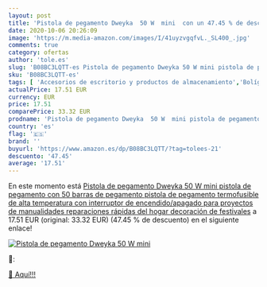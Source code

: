 ```yaml
---
layout: post
title: 'Pistola de pegamento Dweyka  50 W  mini  con un 47.45 % de descuento'
date: 2020-10-06 20:26:09
image: 'https://m.media-amazon.com/images/I/41uyzvgqfvL._SL400_.jpg'
comments: true
category: ofertas
author: 'tole.es'
slug: 'B08BC3LQTT-es Pistola de pegamento Dweyka 50 W mini pistola de pegamento...'
sku: 'B08BC3LQTT-es'
tags: [ 'Accesorios de escritorio y productos de almacenamiento','Bolígrafos, lápices y útiles de escritura','Costura y manualidades','Dibujo','Estuches escolares','Hogar y cocina','Lápices','Marcadores','Material de oficina','Materiales de dibujo','Materiales, organizadores y dispensadores de escritorio','Oficina y papelería','Portaminas','Rotuladores y subrayadores','Subrayadores','barras','de','pegamento', ]
actualPrice: 17.51 EUR
currency: EUR
price: 17.51
comparePrice: 33.32 EUR
prodname: 'Pistola de pegamento Dweyka  50 W  mini pistola de pegamento con 50 barras de pegamento  pistola de pegamento termofusible de alta temperatura con interruptor de encendido/apagado para proyectos de manualidades  reparaciones rápidas del hogar  decoración de festivales'
country: 'es'
flag: '🇪🇸'
brand: ''
buyurl: 'https://www.amazon.es/dp/B08BC3LQTT/?tag=tolees-21'
descuento: '47.45'
average: '17.51'
---
```


En este momento está [Pistola de pegamento Dweyka  50 W  mini pistola de pegamento con 50 barras de pegamento  pistola de pegamento termofusible de alta temperatura con interruptor de encendido/apagado para proyectos de manualidades  reparaciones rápidas del hogar  decoración de festivales](https://www.amazon.es/dp/B08BC3LQTT/?tag=tolees-21) a 17.51 EUR (original: 33.32 EUR) (47.45 %  de descuento) en el siguiente enlace!

[![Pistola de pegamento Dweyka  50 W  mini ](https://m.media-amazon.com/images/I/41uyzvgqfvL._SL400_.jpg)](https://www.amazon.es/dp/B08BC3LQTT/?tag=tolees-21)

🔎:


[🛒 Aquí!!!](https://www.amazon.es/dp/B08BC3LQTT/?tag=tolees-21)
